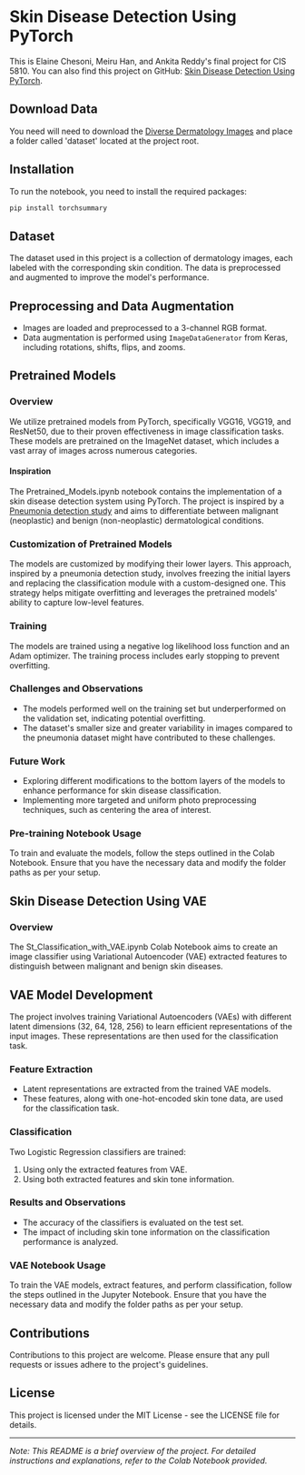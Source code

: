 # Skin Disease Detection Using PyTorch
This is Elaine Chesoni, Meiru Han, and Ankita Reddy's final project for CIS 5810. You can also find this project on GitHub: [Skin Disease Detection Using PyTorch](https://github.com/e-chesoni/Skin_Disease_Classifier).

## Download Data

You need will need to download the [Diverse Dermatology Images](https://ddi-dataset.github.io/) and place a folder called 'dataset' located at the project root.

## Installation

To run the notebook, you need to install the required packages:

```bash
pip install torchsummary
```

## Dataset

The dataset used in this project is a collection of dermatology images, each labeled with the corresponding skin condition. The data is preprocessed and augmented to improve the model's performance.

## Preprocessing and Data Augmentation
- Images are loaded and preprocessed to a 3-channel RGB format.
- Data augmentation is performed using `ImageDataGenerator` from Keras, including rotations, shifts, flips, and zooms.

## Pretrained Models

### Overview
We utilize pretrained models from PyTorch, specifically VGG16, VGG19, and ResNet50, due to their proven effectiveness in image classification tasks. These models are pretrained on the ImageNet dataset, which includes a vast array of images across numerous categories.

#### Inspiration

The Pretrained_Models.ipynb notebook contains the implementation of a skin disease detection system using PyTorch. The project is inspired by a [Pneumonia detection study](https://www.kaggle.com/code/dnik007/pneumonia-detection-using-pytorch) and aims to differentiate between malignant (neoplastic) and benign (non-neoplastic) dermatological conditions.

### Customization of Pretrained Models

The models are customized by modifying their lower layers. This approach, inspired by a pneumonia detection study, involves freezing the initial layers and replacing the classification module with a custom-designed one. This strategy helps mitigate overfitting and leverages the pretrained models' ability to capture low-level features.

### Training

The models are trained using a negative log likelihood loss function and an Adam optimizer. The training process includes early stopping to prevent overfitting.

### Challenges and Observations

- The models performed well on the training set but underperformed on the validation set, indicating potential overfitting.
- The dataset's smaller size and greater variability in images compared to the pneumonia dataset might have contributed to these challenges.

### Future Work

- Exploring different modifications to the bottom layers of the models to enhance performance for skin disease classification.
- Implementing more targeted and uniform photo preprocessing techniques, such as centering the area of interest.

### Pre-training Notebook Usage

To train and evaluate the models, follow the steps outlined in the Colab Notebook. Ensure that you have the necessary data and modify the folder paths as per your setup.

## Skin Disease Detection Using VAE

### Overview
The St_Classification_with_VAE.ipynb Colab Notebook aims to create an image classifier using Variational Autoencoder (VAE) extracted features to distinguish between malignant and benign skin diseases.

## VAE Model Development
The project involves training Variational Autoencoders (VAEs) with different latent dimensions (32, 64, 128, 256) to learn efficient representations of the input images. These representations are then used for the classification task.

### Feature Extraction
- Latent representations are extracted from the trained VAE models.
- These features, along with one-hot-encoded skin tone data, are used for the classification task.

### Classification
Two Logistic Regression classifiers are trained:
1. Using only the extracted features from VAE.
2. Using both extracted features and skin tone information.

### Results and Observations
- The accuracy of the classifiers is evaluated on the test set.
- The impact of including skin tone information on the classification performance is analyzed.

### VAE Notebook Usage
To train the VAE models, extract features, and perform classification, follow the steps outlined in the Jupyter Notebook. Ensure that you have the necessary data and modify the folder paths as per your setup.

## Contributions

Contributions to this project are welcome. Please ensure that any pull requests or issues adhere to the project's guidelines.

## License

This project is licensed under the MIT License - see the LICENSE file for details.

---

*Note: This README is a brief overview of the project. For detailed instructions and explanations, refer to the Colab Notebook provided.*
